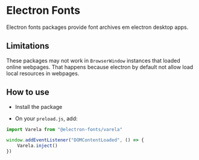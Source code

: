 # Electron Fonts

Electron fonts packages provide font archives em electron desktop apps.

## Limitations

These packages may not work in `BrowserWindow` instances that loaded online webpages. That happens because electron by default not allow load local resources in webpages.

## How to use

* Install the package

* On your `preload.js`, add:

```ts
import Varela from "@electron-fonts/varela"

window.addEventListener("DOMContentLoaded", () => {
    Varela.inject()
})
```